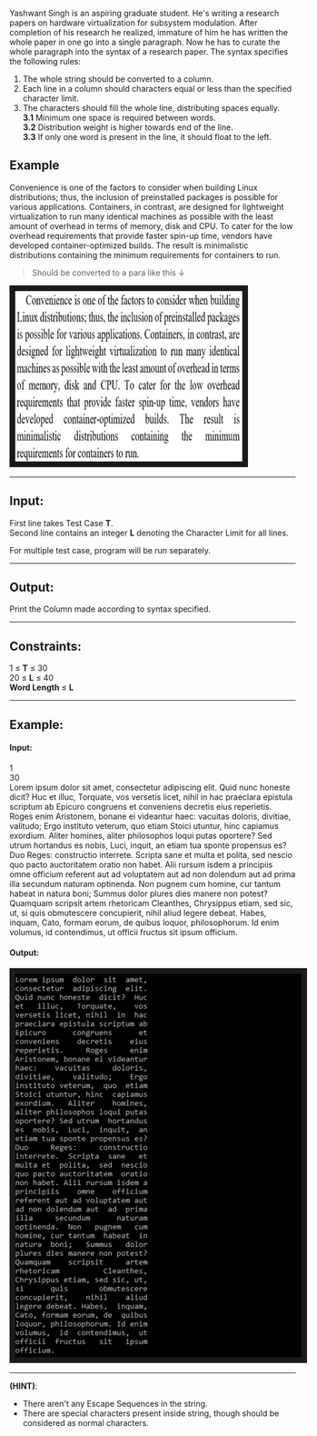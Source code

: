 Yashwant Singh is an aspiring graduate student. He's writing a research papers on hardware virtualization for subsystem modulation. After completion of his research he realized, immature of him he has written the whole paper in one go into a single paragraph. Now he has to curate the whole paragraph into the syntax of a research paper. The syntax specifies the following rules:

1. The whole string should be converted to a column.
2. Each line in a column should characters equal or less than the specified character limit.
3. The characters should fill the whole line, distributing spaces equally.  
	**3.1** Minimum one space is required between words.  
	**3.2** Distribution weight is higher towards end of the line.  
	**3.3** If only one word is present in the line, it should float to the left.  

## Example

Convenience is one of the factors to consider when building Linux distributions; thus, the inclusion of preinstalled packages is possible for various applications. Containers, in contrast, are designed for lightweight virtualization to run many identical machines as possible with the least amount of overhead in terms of memory, disk and CPU. To cater for the low overhead requirements that provide faster spin-up time, vendors have developed container-optimized builds. The result is minimalistic distributions containing the minimum requirements for containers to run.

> Should be converted to a para like this ↓

<img src="https://raw.githubusercontent.com/aniruddha0pandey/Code-Archive/master/Author/Syntax_Mafia/para.PNG" alt="foreground" width="400" height="300" border="10" />

---------
## Input:
First line takes Test Case **T**.  
Second line contains an integer **L** denoting the Character Limit for all lines.  
  
For multiple test case, program will be run separately.

---------
## Output:
Print the Column made according to syntax specified.

---------
## Constraints:
1 ≤ **T** ≤ 30  
20 ≤ **L** ≤ 40  
**Word Length** ≤ **L**

---------
## Example:
#### Input:
1  
30  
Lorem ipsum dolor sit amet, consectetur adipiscing elit. Quid nunc honeste dicit? Huc et illuc, Torquate, vos versetis licet, nihil in hac praeclara epistula scriptum ab Epicuro congruens et conveniens decretis eius reperietis. Roges enim Aristonem, bonane ei videantur haec: vacuitas doloris, divitiae, valitudo; Ergo instituto veterum, quo etiam Stoici utuntur, hinc capiamus exordium. Aliter homines, aliter philosophos loqui putas oportere? Sed utrum hortandus es nobis, Luci, inquit, an etiam tua sponte propensus es? Duo Reges: constructio interrete. Scripta sane et multa et polita, sed nescio quo pacto auctoritatem oratio non habet. Alii rursum isdem a principiis omne officium referent aut ad voluptatem aut ad non dolendum aut ad prima illa secundum naturam optinenda. Non pugnem cum homine, cur tantum habeat in natura boni; Summus dolor plures dies manere non potest? Quamquam scripsit artem rhetoricam Cleanthes, Chrysippus etiam, sed sic, ut, si quis obmutescere concupierit, nihil aliud legere debeat. Habes, inquam, Cato, formam eorum, de quibus loquor, philosophorum. Id enim volumus, id contendimus, ut officii fructus sit ipsum officium.
#### Output:
<img src="https://raw.githubusercontent.com/aniruddha0pandey/Code-Archive/master/Author/Syntax_Mafia/sol.PNG" alt="foreground" border="10" />  
 
---------
**(HINT)**:  
- There aren't any Escape Sequences in the string.
- There are special characters present inside string, though should be considered as normal characters.
